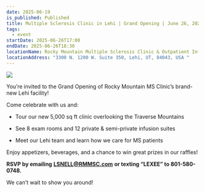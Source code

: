 ```yaml
---
date: 2025-06-19
is_published: Published
title: Multiple Sclerosis Clinic in Lehi | Grand Opening | June 26, 2025
tags:
  - event
startDate: 2025-06-26T17:00
endDate: 2025-06-26T18:30
locationName: Rocky Mountain Multiple Sclerosis Clinic & Outpatient Infusion Center
locationAddress: "3300 N. 1200 W. Suite 350, Lehi, UT, 84043, USA "
---
```

![](/media/rocky%20mountain%20MS%20clinic%20opening%20in%20Lehi%20UT.png)

You’re invited to the Grand Opening of Rocky Mountain MS Clinic’s brand-new Lehi facility!

Come celebrate with us and:

*   Tour our new 5,000 sq ft clinic overlooking the Traverse Mountains
    
*   See 8 exam rooms and 12 private & semi-private infusion suites
    
*   Meet our Lehi team and learn how we care for MS patients
    

Enjoy appetizers, beverages, and a chance to win great prizes in our raffles!

**RSVP by emailing** [**LSNELL@RMMSC.com**](mailto:LSNELL@RMMSC.com) **or texting “LEXEE” to 801-580-0748.**

We can’t wait to show you around!